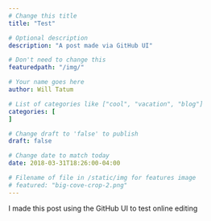 ```yaml
---
# Change this title
title: "Test"

# Optional description
description: "A post made via GitHub UI"

# Don't need to change this
featuredpath: "/img/"

# Your name goes here
author: Will Tatum

# List of categories like ["cool", "vacation", "blog"]
categories: [
]

# Change draft to 'false' to publish
draft: false

# Change date to match today
date: 2018-03-31T18:26:00-04:00

# Filename of file in /static/img for features image
# featured: "big-cove-crop-2.png"
---
```


I made this post using the GitHub UI to test online editing
